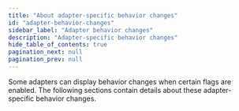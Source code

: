 ```yaml
---
title: "About adapter-specific behavior changes"
id: "adapter-behavior-changes"
sidebar_label: "Adapter behavior changes"
description: "Adapter-specific behavior changes"
hide_table_of_contents: true
pagination_next: null
pagination_prev: null
---
```



Some adapters can display behavior changes when certain flags are enabled. The following sections contain details about these adapter-specific behavior changes. 


<div className="grid--3-col">

<Card
    title="Databricks"
    body="Behavior changes for the Databricks adapter."
    link="reference/global-configs/databricks-changes"
    icon="databricks"/>


<Card
    title="Redshift"
    body="Behavior changes for the Amazon Redshift adapter."
    link="reference/global-configs/redshift-changes"
    icon="redshift"/>

</div>
